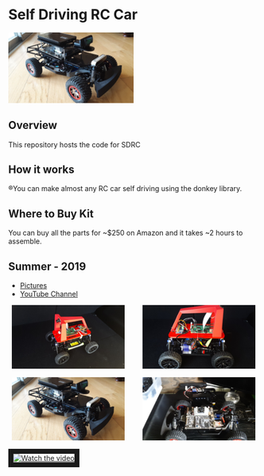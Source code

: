 # Self Driving RC Car

<img src="./images/20200103_122049.jpg" width="50%">

## Overview

This repository hosts the code for SDRC

## How it works

®You can make almost any RC car self driving using the donkey library.  


## Where to Buy Kit

You can buy all the parts for ~$250 on Amazon and it takes ~2 hours to assemble. 


## Summer - 2019
- [Pictures](https://photos.app.goo.gl/4Xc3sHw3wsco1p8X7)
- [YouTube Channel](https://www.youtube.com/playlist?list=PL6_LGlA3QhUI5mMHQeUIQ3YoMwjPCb8TH)
<p align="center">
  <img alt="Light" src="./images/sdrc-img.jpg" width="45%">
&nbsp; &nbsp; &nbsp; &nbsp;
  <img alt="Dark" src="./images/sdrc-img2.jpg" width="45%">
</p>
<p align="center">
  <img alt="Light" src="./images/20200103_122049.jpg" width="45%">
&nbsp; &nbsp; &nbsp; &nbsp;
  <img alt="Dark" src="./images/20200101_112657.jpg" width="45%">
</p>
<a href="http://www.youtube.com/watch?feature=player_embedded&v=C4USwkLQbWc" target="_blank">
 <img src="http://img.youtube.com/vi/C4USwkLQbWc/mqdefault.jpg" alt="Watch the video" width="480" height="360" border="10" />
</a>
